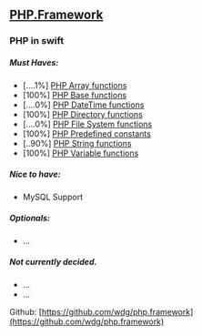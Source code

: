 [PHP.Framework](https://github.com/wdg/php.framework)
--

### PHP in swift

##### Must Haves:
- [....1%] [PHP Array functions](https://github.com/wdg/php.framework/issues/4)
- [100%] [PHP Base functions](https://github.com/wdg/php.framework/issues/2)
- [....0%] [PHP DateTime functions](https://github.com/wdg/php.framework/issues/6)
- [100%] [PHP Directory functions](https://github.com/wdg/php.framework/issues/7)
- [....0%] [PHP File System functions](https://github.com/wdg/php.framework/issues/8)
- [100%] [PHP Predefined constants](https://github.com/wdg/php.framework/issues/3)
- [..90%] [PHP String functions](https://github.com/wdg/php.framework/issues/1)
- [100%] [PHP Variable functions](https://github.com/wdg/php.framework/issues/5)

##### Nice to have:
- MySQL Support

##### Optionals:
- ...


##### Not currently decided.
- ...
- ...


Github: [https://github.com/wdg/php.framework](https://github.com/wdg/php.framework)